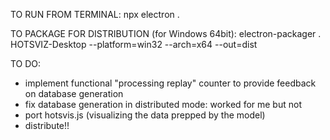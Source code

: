 TO RUN FROM TERMINAL:
npx electron .

TO PACKAGE FOR DISTRIBUTION (for Windows 64bit):
electron-packager . HOTSVIZ-Desktop --platform=win32 --arch=x64 --out=dist


TO DO:
- implement functional "processing replay" counter to provide feedback on database generation
- fix database generation in distributed mode: worked for me but not 
- port hotsvis.js (visualizing the data prepped by the model)
- distribute!!